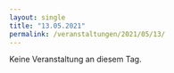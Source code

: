 ```yaml
---
layout: single
title: "13.05.2021"
permalink: /veranstaltungen/2021/05/13/
---
```


Keine Veranstaltung an diesem Tag.
